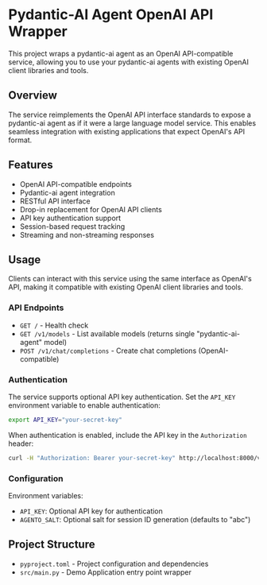 # Pydantic-AI Agent OpenAI API Wrapper

This project wraps a pydantic-ai agent as an OpenAI API-compatible service, allowing you to use your pydantic-ai agents with existing OpenAI client libraries and tools.

## Overview

The service reimplements the OpenAI API interface standards to expose a pydantic-ai agent as if it were a large language model service. This enables seamless integration with existing applications that expect OpenAI's API format.

## Features

- OpenAI API-compatible endpoints
- Pydantic-ai agent integration
- RESTful API interface
- Drop-in replacement for OpenAI API clients
- API key authentication support
- Session-based request tracking
- Streaming and non-streaming responses

## Usage

Clients can interact with this service using the same interface as OpenAI's API, making it compatible with existing OpenAI client libraries and tools.

### API Endpoints

- `GET /` - Health check
- `GET /v1/models` - List available models (returns single "pydantic-ai-agent" model)
- `POST /v1/chat/completions` - Create chat completions (OpenAI-compatible)

### Authentication

The service supports optional API key authentication. Set the `API_KEY` environment variable to enable authentication:

```bash
export API_KEY="your-secret-key"
```

When authentication is enabled, include the API key in the `Authorization` header:

```bash
curl -H "Authorization: Bearer your-secret-key" http://localhost:8000/v1/models
```

### Configuration

Environment variables:
- `API_KEY`: Optional API key for authentication
- `AGENTO_SALT`: Optional salt for session ID generation (defaults to "abc")

## Project Structure

- `pyproject.toml` - Project configuration and dependencies
- `src/main.py` - Demo Application entry point wrapper